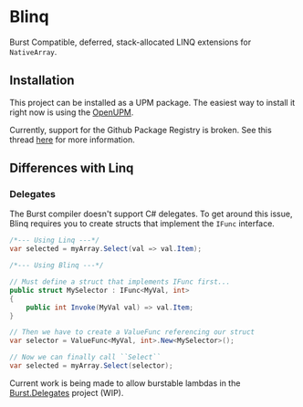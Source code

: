 Blinq
=====

Burst Compatible, deferred, stack-allocated LINQ extensions for `NativeArray`.

Installation
------------

This project can be installed as a UPM package. The easiest way to install it right now is using the [OpenUPM](https://openupm.com/packages/com.careboo.blinq/).

Currently, support for the Github Package Registry is broken. See this thread [here](https://forum.unity.com/threads/unable-to-publish-upm-packages-to-github-package-repo-as-of-07-10-2020.985268/#post-6409311) for more information.

Differences with Linq
---------------------

### Delegates

The Burst compiler doesn't support C# delegates. To get around this issue, Blinq requires you to create structs that implement the `IFunc` interface.

```cs
/*--- Using Linq ---*/
var selected = myArray.Select(val => val.Item);

/*--- Using Blinq ---*/

// Must define a struct that implements IFunc first...
public struct MySelector : IFunc<MyVal, int>
{
    public int Invoke(MyVal val) => val.Item;
}

// Then we have to create a ValueFunc referencing our struct
var selector = ValueFunc<MyVal, int>.New<MySelector>();

// Now we can finally call ``Select``
var selected = myArray.Select(selector);
```

Current work is being made to allow burstable lambdas in the [Burst.Delegates](https://github.com/CareBoo/Burst.Delegates) project (WIP).
